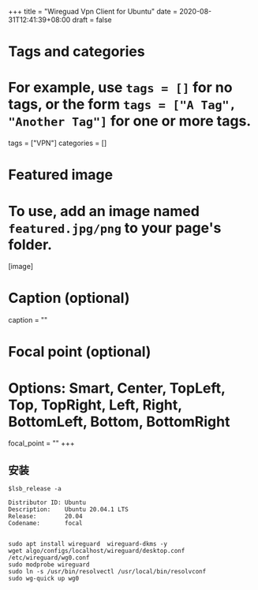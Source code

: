 +++
title = "Wireguad Vpn Client for Ubuntu"
date = 2020-08-31T12:41:39+08:00
draft = false

# Tags and categories
# For example, use `tags = []` for no tags, or the form `tags = ["A Tag", "Another Tag"]` for one or more tags.
tags = ["VPN"]
categories = []

# Featured image
# To use, add an image named `featured.jpg/png` to your page's folder. 
[image]
  # Caption (optional)
  caption = ""

  # Focal point (optional)
  # Options: Smart, Center, TopLeft, Top, TopRight, Left, Right, BottomLeft, Bottom, BottomRight
  focal_point = ""
+++


## 安装

```
$lsb_release -a

Distributor ID: Ubuntu
Description:    Ubuntu 20.04.1 LTS
Release:        20.04
Codename:       focal
```


```

sudo apt install wireguard  wireguard-dkms -y
wget algo/configs/localhost/wireguard/desktop.conf  /etc/wireguard/wg0.conf
sudo modprobe wireguard
sudo ln -s /usr/bin/resolvectl /usr/local/bin/resolvconf
sudo wg-quick up wg0
```

